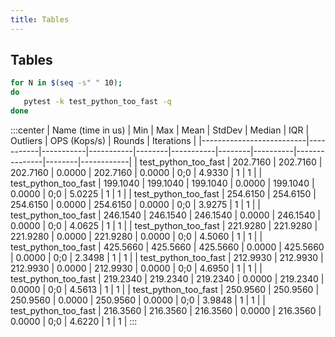 ```yaml
--- 
title: Tables
---
```


## Tables 


```bash
for N in $(seq -s" " 10);
do
   pytest -k test_python_too_fast -q
done
```

:::center
| Name  (time in us)       | Min       | Max       | Mean      | StdDev | Median    | IQR    | Outliers | OPS (Kops/s)  | Rounds | Iterations |
|--------------------------|-----------|-----------|-----------|--------|-----------|--------|----------|---------------|--------|------------|
| test_python_too_fast     | 202.7160  | 202.7160  | 202.7160  | 0.0000 | 202.7160  | 0.0000 | 0;0      | 4.9330        | 1      | 1          |
| test_python_too_fast     | 199.1040  | 199.1040  | 199.1040  | 0.0000 | 199.1040  | 0.0000 | 0;0      | 5.0225        | 1      | 1          |
| test_python_too_fast     | 254.6150  | 254.6150  | 254.6150  | 0.0000 | 254.6150  | 0.0000 | 0;0      | 3.9275        | 1      | 1          |
| test_python_too_fast     | 246.1540  | 246.1540  | 246.1540  | 0.0000 | 246.1540  | 0.0000 | 0;0      | 4.0625        | 1      | 1          |
| test_python_too_fast     | 221.9280  | 221.9280  | 221.9280  | 0.0000 | 221.9280  | 0.0000 | 0;0      | 4.5060        | 1      | 1          |
| test_python_too_fast     | 425.5660  | 425.5660  | 425.5660  | 0.0000 | 425.5660  | 0.0000 | 0;0      | 2.3498        | 1      | 1          |
| test_python_too_fast     | 212.9930  | 212.9930  | 212.9930  | 0.0000 | 212.9930  | 0.0000 | 0;0      | 4.6950        | 1      | 1          |
| test_python_too_fast     | 219.2340  | 219.2340  | 219.2340  | 0.0000 | 219.2340  | 0.0000 | 0;0      | 4.5613        | 1      | 1          |
| test_python_too_fast     | 250.9560  | 250.9560  | 250.9560  | 0.0000 | 250.9560  | 0.0000 | 0;0      | 3.9848        | 1      | 1          |
| test_python_too_fast     | 216.3560  | 216.3560  | 216.3560  | 0.0000 | 216.3560  | 0.0000 | 0;0      | 4.6220        | 1      | 1          |
:::

